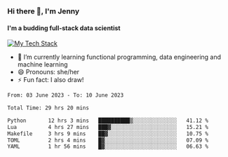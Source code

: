 ### Hi there 👋, I'm Jenny
#### I'm a budding full-stack data scientist

<a href="TechStack">
  <img align="center" src="https://github-readme-tech-stack.vercel.app/api/cards?align=center&titleAlign=center&showBorder=false&lineCount=1&theme=catppuccin_mocha&hideBg=true&line1=python,python,auto;scala,scala,auto;databricks,databricks,auto;apachespark,spark,auto;" alt="My Tech Stack" />
</a>

- 🌱 I’m currently learning functional programming, data engineering and machine learning 
- 😄 Pronouns: she/her 
- ⚡ Fun fact: I also draw! 

<!--START_SECTION:waka-->

```txt
From: 03 June 2023 - To: 10 June 2023

Total Time: 29 hrs 20 mins

Python       12 hrs 3 mins   ██████████▒░░░░░░░░░░░░░░   41.12 %
Lua          4 hrs 27 mins   ███▓░░░░░░░░░░░░░░░░░░░░░   15.21 %
Makefile     3 hrs 9 mins    ██▓░░░░░░░░░░░░░░░░░░░░░░   10.75 %
TOML         2 hrs 4 mins    █▓░░░░░░░░░░░░░░░░░░░░░░░   07.09 %
YAML         1 hr 56 mins    █▓░░░░░░░░░░░░░░░░░░░░░░░   06.63 %
```

<!--END_SECTION:waka-->
